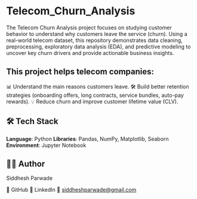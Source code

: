 # Telecom_Churn_Analysis

The Telecom Churn Analysis project focuses on studying customer behavior to understand why customers leave the service (churn). Using a real-world telecom dataset, this repository demonstrates data cleaning, preprocessing, exploratory data analysis (EDA), and predictive modeling to uncover key churn drivers and provide actionable business insights.

## This project helps telecom companies:

📊 Understand the main reasons customers leave.
🛠 Build better retention strategies (onboarding offers, long contracts, service bundles, auto-pay rewards).
💡 Reduce churn and improve customer lifetime value (CLV).

## 🛠 Tech Stack

**Language**: Python
**Libraries**: Pandas, NumPy, Matplotlib, Seaborn
**Environment**: Jupyter Notebook

## 👨‍💻 Author

Siddhesh Parwade

🔗 GitHub
🔗 LinkedIn
📧 siddheshparwade@gmail.com
